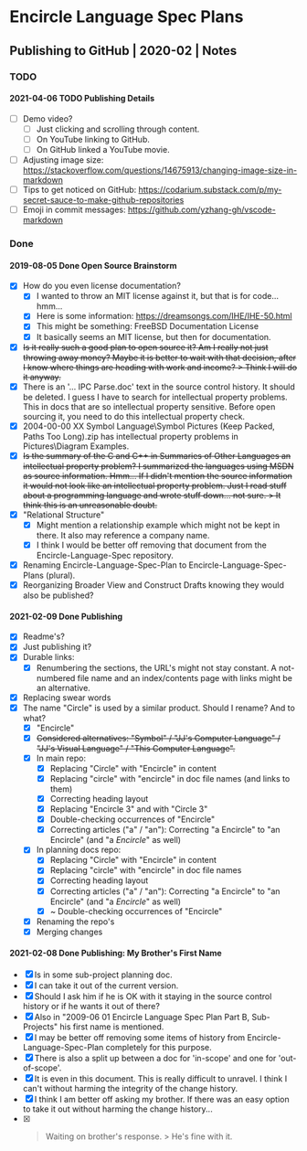 Encircle Language Spec Plans
============================

Publishing to GitHub | 2020-02 | Notes
--------------------------------------

### TODO

#### 2021-04-06 TODO Publishing Details

- [ ] Demo video?
    - [ ] Just clicking and scrolling through content.
    - [ ] On YouTube linking to GitHub.
    - [ ] On GitHub linked a YouTube movie.
- [ ] Adjusting image size: https://stackoverflow.com/questions/14675913/changing-image-size-in-markdown
- [ ] Tips to get noticed on GitHub: https://codarium.substack.com/p/my-secret-sauce-to-make-github-repositories
- [ ] Emoji in commit messages: https://github.com/yzhang-gh/vscode-markdown

### Done

#### 2019-08-05 Done Open Source Brainstorm

- [x] How do you even license documentation?
    - [x] I wanted to throw an MIT license against it, but that is for code... hmm...
    - [x] Here is some information: <https://dreamsongs.com/IHE/IHE-50.html> 
    - [x] This might be something: FreeBSD Documentation License
    - [x] It basically seems an MIT license, but then for documentation.
- [x] ~~Is it really such a good plan to open source it? Am I really not just throwing away money? Maybe it is better to wait with that decision, after I know where things are heading with work and income? > Think I will do it anyway.~~
- [x] There is an '... IPC Parse.doc' text in the source control history. It should be deleted. I guess I have to search for intellectual property problems. This in docs that are so intellectual property sensitive. Before open sourcing it, you need to do this intellectual property check.
- [x] 2004-00-00 XX    Symbol Language\Symbol Pictures (Keep Packed, Paths Too Long).zip has intellectual property problems in Pictures\Diagram Examples.
- [x] ~~Is the summary of the C and C++ in Summaries of Other Languages an intellectual property problem? I summarized the languages using MSDN as source information. Hmm... If I didn't mention the source information it would not look like an intellectual property problem. Just I read stuff about a programming language and wrote stuff down... not sure. > It think this is an unreasonable doubt.~~
- [x] "Relational Structure"
    - [x] Might mention a relationship example which might not be kept in there. It also may reference a company name.
    - [x] I think I would be better off removing that document from the Encircle-Language-Spec repository.
- [x] Renaming Encircle-Language-Spec-Plan to Encircle-Language-Spec-Plans (plural).
- [x] Reorganizing Broader View and Construct Drafts knowing they would also be published?

#### 2021-02-09 Done Publishing

- [x] Readme's?
- [x] Just publishing it?
- [x] Durable links:
    - [x] Renumbering the sections, the URL's might not stay constant. A not-numbered file name and an index/contents page with links might be an alternative.
- [x] Replacing swear words
- [x] The name "Circle" is used by a similar product. Should I rename? And to what?
    - [x] "Encircle"
    - [x] ~~Considered alternatives: "Symbol" / "JJ's Computer Language" / "JJ's Visual Language" / "This Computer Language".~~
    - [x] In main repo:
        - [x] Replacing "Circle" with "Encircle" in content
        - [x] Replacing "circle" with "encircle" in doc file names (and links to them)
        - [X] Correcting heading layout
        - [x] Replacing "Encircle 3" and with "Circle 3"
        - [x] Double-checking occurrences of "Encircle"
        - [x] Correcting articles ("a" / "an"): Correcting "a Encircle" to "an Encircle" (and "a *Encircle*" as well)
    - [x] In planning docs repo:
        - [x] Replacing "Circle" with "Encircle" in content
        - [x] Replacing "circle" with "encircle" in doc file names
        - [x] Correcting heading layout
        - [x] Correcting articles ("a" / "an"): Correcting "a Encircle" to "an Encircle" (and "a *Encircle*" as well)
        - [x] ~ Double-checking occurrences of "Encircle"
    - [x] Renaming the repo's
    - [x] Merging changes

#### 2021-02-08 Done Publishing: My Brother's First Name

- [x] Is in some sub-project planning doc.
- [x] I can take it out of the current version.
- [x] Should I ask him if he is OK with it staying in the source control history or if he wants it out of there?
- [x] Also in "2009-06 01 Encircle Language Spec Plan Part B, Sub-Projects" his first name is mentioned.
- [x] I may be better off removing some items of history from Encircle-Language-Spec-Plan completely for this purpose.
- [x] There is also a split up between a doc for 'in-scope' and one for 'out-of-scope'.
- [x] It is even in this document. This is really difficult to unravel. I think I can't without harming the integrity of the change history.
- [x] I think I am better off asking my brother. If there was an easy option to take it out without harming the change history...
- [x] > Waiting on brother's response. > He's fine with it.
